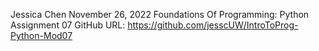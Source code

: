 Jessica Chen
November 26, 2022
Foundations Of Programming: Python 
Assignment 07 
GitHub URL: https://github.com/jesscUW/IntroToProg-Python-Mod07
